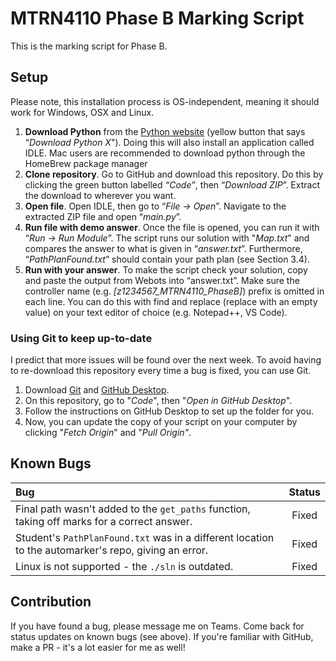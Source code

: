 # MTRN4110 Phase B Marking Script

This is the marking script for Phase B.

## Setup

Please note, this installation process is OS-independent, meaning it should work for Windows, OSX and Linux.

1. **Download Python** from the [Python website](https://www.python.org/downloads/) (yellow button that says “_Download Python X_").
   Doing this will also install an application called IDLE. 
   Mac users are recommended to download python through the HomeBrew package manager
2. **Clone repository**. Go to GitHub and download this repository.
   Do this by clicking the green button labelled _“Code”_, then “_Download ZIP_”.
   Extract the download to wherever you want.
3. **Open file**. Open IDLE, then go to “_File -> Open_”. Navigate to the extracted ZIP file and open “_main.py_”.
4. **Run file with demo answer**. Once the file is opened, you can run it with “_Run -> Run Module_”.
   The script runs our solution with "_Map.txt_" and compares the answer to what is given in “_answer.txt_”.
   Furthermore, “_PathPlanFound.txt_” should contain your path plan (see Section 3.4).
5. **Run with your answer**. To make the script check your solution, copy and paste the output from Webots into “answer.txt”.
   Make sure the controller name (e.g. _[z1234567_MTRN4110_PhaseB]_) prefix is omitted in each line.
   You can do this with find and replace (replace with an empty value) on your text editor of choice (e.g. Notepad++, VS Code).

### Using Git to keep up-to-date

I predict that more issues will be found over the next week.
To avoid having to re-download this repository every time a bug is fixed, you can use Git.

1. Download [Git](https://git-scm.com/downloads) and [GitHub Desktop](https://desktop.github.com/).
2. On this repository, go to "_Code_", then "_Open in GitHub Desktop_".
3. Follow the instructions on GitHub Desktop to set up the folder for you.
4. Now, you can update the copy of your script on your computer by clicking "_Fetch Origin_" and "_Pull Origin"_.

## Known Bugs

| Bug                                                                                                  | Status |
| :--------------------------------------------------------------------------------------------------- | :----: |
| Final path wasn't added to the `get_paths` function, taking off marks for a correct answer.          | Fixed  |
| Student's `PathPlanFound.txt` was in a different location to the automarker's repo, giving an error. | Fixed  |
| Linux is not supported - the `./sln` is outdated.                                                    | Fixed  |

## Contribution

If you have found a bug, please message me on Teams.
Come back for status updates on known bugs (see above).
If you're familiar with GitHub, make a PR - it's a lot easier for me as well!
